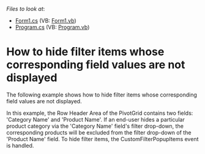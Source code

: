 <!-- default file list -->
*Files to look at*:

* [Form1.cs](./CS/EmptyWinApp/Form1.cs) (VB: [Form1.vb](./VB/EmptyWinApp/Form1.vb))
* [Program.cs](./CS/EmptyWinApp/Program.cs) (VB: [Program.vb](./VB/EmptyWinApp/Program.vb))
<!-- default file list end -->
# How to hide filter items whose corresponding field values are not displayed


<p>The following example shows how to hide filter items whose corresponding field values are not displayed.</p><p>In this example, the Row Header Area of the PivotGrid contains two fields: 'Category Name' and 'Product Name'. If an end-user hides a particular product category via the 'Category Name' field's filter drop-down, the corresponding products will be excluded from the filter drop-down of the 'Product Name' field. To hide filter items, the CustomFilterPopupItems event is handled.</p>

<br/>


